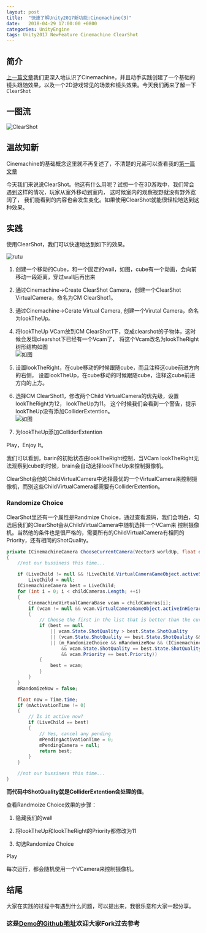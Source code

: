 ```yaml
---
layout: post
title:  "快速了解Unity2017新功能:Cinemachine(3)"
date:   2018-04-29 17:00:00 +0800
categories: UnityEngine 
tags: Unity2017 NewFeature Cinemachine ClearShot
---
```


## 简介

[上一篇文章](https://aabao.github.io/Unity2017_Cinemachine_2/)我们更深入地认识了Cinemachine，并且动手实践创建了一个基础的
镜头跟随效果，以及一个2D游戏常见的场景和镜头效果。今天我们再来了解一下`ClearShot`

## 一图流

![ClearShot](http://oxujermt3.bkt.clouddn.com/image/blog/201804291700/Xmind_ClearShot.png)

## 温故知新 

Cinemachine的基础概念这里就不再复述了，不清楚的兄弟可以查看我的[第一篇文章](https://aabao.github.io/Unity2017_Cinemachine_1/)

今天我们来说说ClearShot。他这有什么用呢？试想一个在3D游戏中，我们常会遇到这样的情况，玩家从室外移动到室内，
这时候室内的观察视野就没有野外宽阔了， 我们能看到的内容也会发生变化。如果使用ClearShot就能很轻松地达到这种效果。

## 实践

使用ClearShot，我们可以快速地达到如下的效果。

![rutu](http://oxujermt3.bkt.clouddn.com/image/blog/201804291700/ClearShot效果.gif)

1. 创建一个移动的Cube，和一个固定的wall，如图，cube有一个动画，会向前移动一段距离，穿过wall后再出来

2. 通过Cinemachine->Create ClearShot Camera，创建一个ClearShot VirtualCamera，命名为CM ClearShot1。

3. 通过Cinemachine->Cerate Virtual Camera, 创建一个Virutal Camera，命名为lookTheUp。

4. 将lookTheUp VCam放到CM ClearShot1下，变成clearshot的子物体，这时候会发现clearshot下已经有一个Vcam了，
将这个Vcam改名为lookTheRight<br> 树形结构如图<br>
  ![如图](http://oxujermt3.bkt.clouddn.com/image/blog/201804291700/clearshot树形结构.png)<br>

5. 设置lookTheRight，在cube移动的时候跟随cube，而且注释这cube前进方向的右侧，
设置lookTheUp，在cube移动的时候跟随cube，注释这cube前进方向的上方。

6. 选择CM ClearShot1，修改两个Child VirtualCamera的优先级，设置lookTheRight为12， lookTheUp为11。
这个时候我们会看到一个警告，提示lookTheUp没有添加ColliderExtention。<br>
  ![如图](http://oxujermt3.bkt.clouddn.com/image/blog/201804291700/clearshot警告.png)<br>

7. 为lookTheUp添加ColliderExtention

Play，Enjoy It。

我们可以看到，barin的初始状态由lookTheRight控制，当VCam lookTheRight无法观察到cube的时候，brain会自动选择lookTheUp来控制摄像机。

ClearShot会他的ChildVirtualCamera中选择最优的一个VirtualCamera来控制摄像机，而别这些ChildVirtualCamera都需要有ColliderExtention。

### Randomize Choice

ClearShot里还有一个属性是Randmize Choice，通过查看源码，我们会明白，勾选后我们的ClearShot会从ChildVirtualCamera中随机选择一个VCam来
控制摄像机。当然他的条件也是很严格的，需要所有的ChildVirtualCamera有相同的Priority，还有相同的ShotQuality。

```csharp
private ICinemachineCamera ChooseCurrentCamera(Vector3 worldUp, float deltaTime) 
{
	//not our bussiness this time...

	if (LiveChild != null && !LiveChild.VirtualCameraGameObject.activeSelf)
		LiveChild = null;
	ICinemachineCamera best = LiveChild;
	for (int i = 0; i < childCameras.Length; ++i)
	{
		CinemachineVirtualCameraBase vcam = childCameras[i];
		if (vcam != null && vcam.VirtualCameraGameObject.activeInHierarchy)
		{
			// Choose the first in the list that is better than the current
			if (best == null 
				|| vcam.State.ShotQuality > best.State.ShotQuality
				|| (vcam.State.ShotQuality == best.State.ShotQuality && vcam.Priority > best.Priority)
				|| (m_RandomizeChoice && mRandomizeNow && (ICinemachineCamera)vcam != LiveChild 
					&& vcam.State.ShotQuality == best.State.ShotQuality 
					&& vcam.Priority == best.Priority))
			{
				best = vcam;
			}
		}
	}
	mRandomizeNow = false;

	float now = Time.time;
	if (mActivationTime != 0)
	{
		// Is it active now?
		if (LiveChild == best)
		{
			// Yes, cancel any pending
			mPendingActivationTime = 0;
			mPendingCamera = null;
			return best;
		}
	}

	//not our bussiness this time...
}
```

**而代码中ShotQuality就是ColliderExtention会处理的值**。

查看Randmoize Choice效果的步骤：

1. 隐藏我们的wall

2. 将lookTheUp和lookTheRight的Priority都修改为11

3. 勾选Randomize Choice

Play

每次运行，都会随机使用一个VCamera来控制摄像机。

## 结尾

大家在实践的过程中有遇到什么问题，可以提出来，我很乐意和大家一起分享。

### 这是[Demo的Github地址](https://github.com/aaBaO/DemoRepository)欢迎大家Fork过去参考
